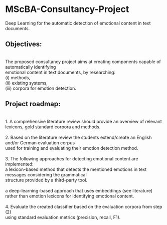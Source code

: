 # MScBA-Consultancy-Project
Deep Learning for the automatic detection of emotional content in text documents.

<h2>Objectives:</h2><br/>
The proposed consultancy project aims at creating components capable of automatically identifying<br/>
emotional content in text documents, by researching:<br/>
    (i) methods, <br/>
    (ii) existing systems,<br/>
    (iii) corpora for emotion detection. <br/>
    
<h2>Project roadmap:</h2><br/>
1.  A comprehensive literature review should provide an overview of relevant lexicons, gold standard corpora and methods.<br/><br/>
2.  Based on the literature review the students extend/create an English and/or German evaluation corpus <br/>
    used for training and evaluating  their emotion detection method.<br/><br/>
3.  The following approaches for detecting emotional content are implemented:<br/>
    a lexicon-based method that detects the mentioned emotions in text messages considering the grammatical <br/> structure provided by a third-party tool. <br/><br/>
    a deep-learning-based approach that uses embeddings (see literature) <br/>
    rather than emotion lexicons for identifying emotional content.<br/><br/>
4.  Evaluate the created classifier based on the evaluation corpora from step (2) <br/>
    using standard evaluation metrics (precision, recall, F1).<br/>
  
